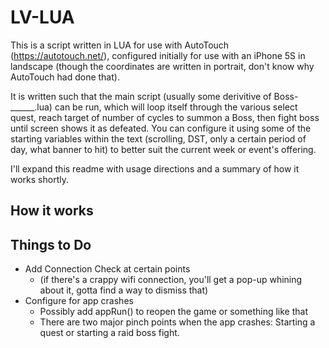 # LV-LUA
This is a script written in LUA for use with AutoTouch (https://autotouch.net/), configured initially for use with an iPhone 5S in landscape (though the coordinates are written in portrait, don't know why AutoTouch had done that).

It is written such that the main script (usually some derivitive of Boss-______.lua) can be run, which will loop itself through the various select quest, reach target of number of cycles to summon a Boss, then fight boss until screen shows it as defeated. You can configure it using some of the starting variables within the text (scrolling, DST, only a certain period of day, what banner to hit) to better suit the current week or event's offering.

I'll expand this readme with usage directions and a summary of how it works shortly.

## How it works

## Things to Do
- Add Connection Check at certain points
  - (if there's a crappy wifi connection, you'll get a pop-up whining about it, gotta find a way to dismiss that)
- Configure for app crashes
  - Possibly add appRun() to reopen the game or something like that
  - There are two major pinch points when the app crashes: Starting a quest or starting a raid boss fight.
